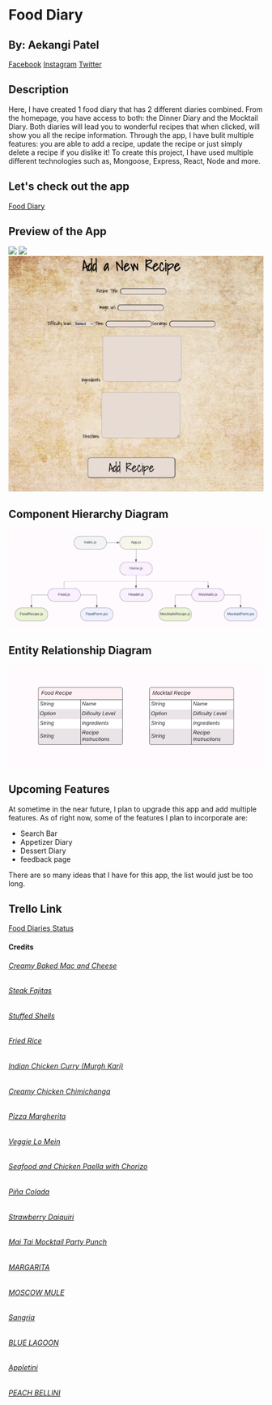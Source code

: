 # Food Diary

## By: Aekangi Patel

[Facebook](http://www.instaa.com)
[Instagram](http://www.instaa.com)
[Twitter](http://www.instaa.com)

## Description

Here, I have created 1 food diary that has 2 different diaries combined. From the homepage, you have access to both: the Dinner Diary and the Mocktail Diary. Both diaries will lead you to wonderful recipes that when clicked, will show you all the recipe information. Through the app, I have bulit multiple features: you are able to add a recipe, update the recipe or just simply delete a recipe if you dislike it! To create this project, I have used multiple different technologies such as, Mongoose, Express, React, Node and more.

## Let's check out the app

[Food Diary](https://fooddiary82.herokuapp.com/)

## Preview of the App

![](client/src/image/homepage.png)
![](client/src/image/foodPage.png)
![](client/src/image/addRECIPE.png)

## Component Hierarchy Diagram

![](DiagramsIMG/FoodDiariesComp.png)

## Entity Relationship Diagram

![](DiagramsIMG/FoodDiariesERDChartt.png)

## Upcoming Features

At sometime in the near future, I plan to upgrade this app and add multiple features. As of right now, some of the features I plan to incorporate are:

- Search Bar
- Appetizer Diary
- Dessert Diary
- feedback page

There are so many ideas that I have for this app, the list would just be too long.

## Trello Link

[Food Diaries Status](https://trello.com/invite/b/2Vfdtfja/ATTI35adf591a08c0404513406dc21ea80b7A5365C28/food-diaries)

#### Credits

###### [Creamy Baked Mac and Cheese](https://www.thechunkychef.com/family-favorite-baked-mac-and-cheese/#wprm-recipe-container-9151)

###### [Steak Fajitas](https://cooking.nytimes.com/recipes/1018078-steak-fajitas)

###### [Stuffed Shells](https://www.allrecipes.com/recipe/21532/stuffed-shells-iii/)

###### [Fried Rice](https://www.allrecipes.com/recipe/79543/fried-rice-restaurant-style/)

###### [Indian Chicken Curry (Murgh Kari)](https://www.allrecipes.com/recipe/212721/indian-chicken-curry-murgh-kari/)

###### [Creamy Chicken Chimichanga](https://tasty.co/recipe/creamy-chicken-chimichanga)

###### [Pizza Margherita](https://cooking.nytimes.com/recipes/1016231-pizza-margherita)

###### [Veggie Lo Mein](https://momsdish.com/veggie-lo-mein)

###### [Seafood and Chicken Paella with Chorizo](https://www.foodandwine.com/recipes/seafood-and-chicken-paella-chorizo)

###### [Piña Colada](https://www.thespruceeats.com/virgin-pina-colada-recipe-2097115)

###### [Strawberry Daiquiri](https://mindfulmocktail.com/virgin-strawberry-daiquiri-margarita/#wprm-recipe-container-6859)

###### [Mai Tai Mocktail Party Punch](https://lizoncall.com/mai-tai-mocktail-party-punch/)

###### [MARGARITA](https://www.food.com/recipe/virgin-margarita-433547)

###### [MOSCOW MULE](https://www.yummymummykitchen.com/2019/12/moscow-mule-mocktail-recipe.html)

###### [Sangria](https://mindfulmocktail.com/non-alcoholic-sangria-recipe/)

###### [BLUE LAGOON](https://savortheflavour.com/blue-lagoon/)

###### [Appletini](https://foodtokwithsherin.com/2022/08/12/appletini-mocktail/)

###### [PEACH BELLINI](https://mocktail.net/non-alcoholic-bellini-mocktail-recipe/)
